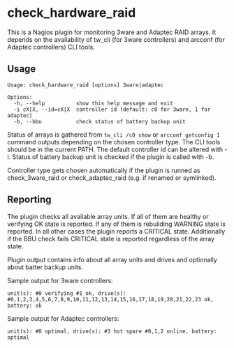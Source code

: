 check_hardware_raid
===================

This is a Nagios plugin for monitoring 3ware and Adaptec RAID arrays. It
depends on the availability of tw_cli (for 3ware controllers) and arcconf
(for Adaptec controllers) CLI tools.


Usage
-----

	Usage: check_hardware_raid [options] 3ware|adaptec

	Options:
	  -h, --help          show this help message and exit
	  -i cX|X, --id=cX|X  controller id (default: c0 for 3ware, 1 for adaptec)
	  -b, --bbu           check status of battery backup unit

Status of arrays is gathered from `tw_cli /c0 show` or `arcconf getconfig 1`
command outputs depending on the chosen controller type. The CLI tools should
be in the current PATH. The default controller id can be altered with -i. 
Status of battery backup unit is checked if the plugin is called with -b.

Controller type gets chosen automatically if the plugin is runned as
check_3ware_raid or check_adaptec_raid (e.g. if renamed or symlinked).


Reporting
---------

The plugin checks all available array units. If all of them are healthy or
verifying OK state is reported. If any of them is rebuilding WARNING state is
reported. In all other cases the plugin reports a CRITICAL state. Additionally
if the BBU check fails CRITICAL state is reported regardless of the array
state.

Plugin output contains info about all array units and drives and optionally
about batter backup units.

Sample output for 3ware controllers:

	unit(s): #0 verifying #1 ok, drive(s): #0,1,2,3,4,5,6,7,8,9,10,11,12,13,14,15,16,17,18,19,20,21,22,23 ok, battery: ok 

Sample output for Adaptec controllers:

	unit(s): #0 optimal, drive(s): #3 hot spare #0,1,2 online, battery: optimal 
